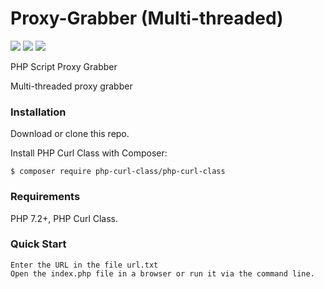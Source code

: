 # Proxy-Grabber (Multi-threaded)

[![](https://img.shields.io/github/release/X-Vlad/Proxy-Grabber.svg)](https://github.com/X-Vlad/Proxy-Grabber/releases/)
[![](https://img.shields.io/github/license/X-Vlad/Proxy-Grabber.svg)](https://github.com/X-Vlad/Proxy-Grabber/blob/master/LICENSE)
[![](https://img.shields.io/packagist/dt/X-Vlad/Proxy-Grabber.svg)](https://github.com/X-Vlad/Proxy-Grabber/releases/)

PHP Script Proxy Grabber

Multi-threaded proxy grabber

### Installation
Download or clone this repo.

Install PHP Curl Class with Composer:

    $ composer require php-curl-class/php-curl-class

### Requirements

PHP 7.2+, PHP Curl Class.

### Quick Start
    Enter the URL in the file url.txt
    Open the index.php file in a browser or run it via the command line.
